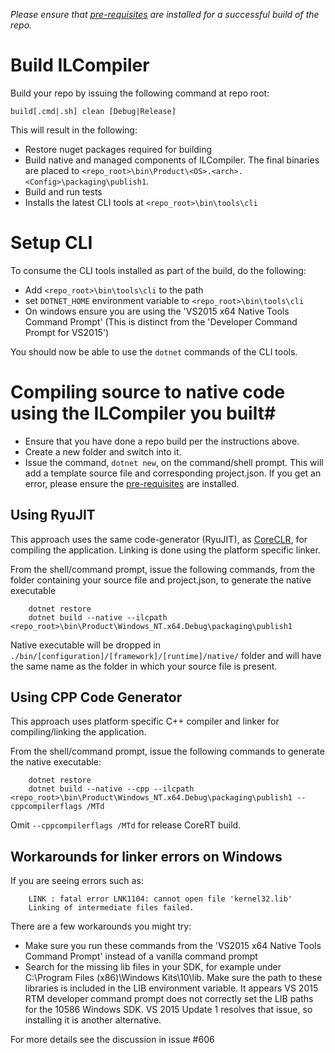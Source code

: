 _Please ensure that [pre-requisites](prerequisites-for-building.md) are installed for a successful build of the repo._

# Build ILCompiler #

Build your repo by issuing the following command at repo root:

```
build[.cmd|.sh] clean [Debug|Release]
```

This will result in the following:

- Restore nuget packages required for building
- Build native and managed components of ILCompiler. The final binaries are placed to `<repo_root>\bin\Product\<OS>.<arch>.<Config>\packaging\publish1`.
- Build and run tests
- Installs the latest CLI tools at `<repo_root>\bin\tools\cli`

# Setup CLI
To consume the CLI tools installed as part of the build, do the following:

* Add `<repo_root>\bin\tools\cli` to the path
* set `DOTNET_HOME` environment variable to `<repo_root>\bin\tools\cli`
* On windows ensure you are using the 'VS2015 x64 Native Tools Command Prompt'
    (This is distinct from the 'Developer Command Prompt for VS2015')

You should now be able to use the `dotnet` commands of the CLI tools.

# Compiling source to native code using the ILCompiler you built#

* Ensure that you have done a repo build per the instructions above.
* Create a new folder and switch into it. 
* Issue the command, `dotnet new`, on the command/shell prompt. This will add a template source file and corresponding project.json. If you get an error, please ensure the [pre-requisites](prerequisites-for-building.md) are installed. 


## Using RyuJIT ##

This approach uses the same code-generator (RyuJIT), as [CoreCLR](https://github.com/dotnet/coreclr), for compiling the application. Linking is done using the platform specific linker.

From the shell/command prompt, issue the following commands, from the folder containing your source file and project.json, to generate the native executable

``` 
    dotnet restore
    dotnet build --native --ilcpath <repo_root>\bin\Product\Windows_NT.x64.Debug\packaging\publish1
``` 

Native executable will be dropped in `./bin/[configuration]/[framework]/[runtime]/native/` folder and will have the same name as the folder in which your source file is present.

## Using CPP Code Generator ##

This approach uses platform specific C++ compiler and linker for compiling/linking the application.

From the shell/command prompt, issue the following commands to generate the native executable:

``` 
    dotnet restore
    dotnet build --native --cpp --ilcpath <repo_root>\bin\Product\Windows_NT.x64.Debug\packaging\publish1 --cppcompilerflags /MTd
```

Omit `--cppcompilerflags /MTd` for release CoreRT build.

## Workarounds for linker errors on Windows ##

If you are seeing errors such as: 

```
    LINK : fatal error LNK1104: cannot open file 'kernel32.lib'
    Linking of intermediate files failed.
```

There are a few workarounds you might try:
 - Make sure you run these commands from the 'VS2015 x64 Native Tools Command Prompt' instead of a vanilla command prompt
 - Search for the missing lib files in your SDK, for example under C:\Program Files (x86)\Windows Kits\10\lib. Make sure the path to these libraries is included in the LIB environment variable. It appears VS 2015 RTM developer command prompt does not correctly set the LIB paths for the 10586 Windows SDK. VS 2015 Update 1 resolves that issue, so installing it is another alternative.

For more details see the discussion in issue #606
